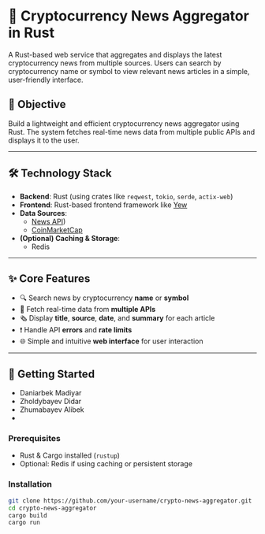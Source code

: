 # 📰 Cryptocurrency News Aggregator in Rust

A Rust-based web service that aggregates and displays the latest cryptocurrency news from multiple sources. Users can search by cryptocurrency name or symbol to view relevant news articles in a simple, user-friendly interface.

## 📌 Objective

Build a lightweight and efficient cryptocurrency news aggregator using Rust. The system fetches real-time news data from multiple public APIs and displays it to the user.

---

## 🛠 Technology Stack

- **Backend**: Rust (using crates like `reqwest`, `tokio`, `serde`, `actix-web`)
- **Frontend**: Rust-based frontend framework like [Yew](https://yew.rs/)
- **Data Sources**:
  - [News API](https://newsapi.org/))
  - [CoinMarketCap](https://coinmarketcap.com/)
- **(Optional) Caching & Storage**:
  - Redis

---

## ✨ Core Features

- 🔍 Search news by cryptocurrency **name** or **symbol**
- 🔁 Fetch real-time data from **multiple APIs**
- 🗞 Display **title**, **source**, **date**, and **summary** for each article
- ❗ Handle API **errors** and **rate limits**
- 🌐 Simple and intuitive **web interface** for user interaction

---

## 🚀 Getting Started

- Daniarbek Madiyar
- Zholdybayev Didar
- Zhumabayev Alibek
- 
### Prerequisites

- Rust & Cargo installed (`rustup`)
- Optional: Redis if using caching or persistent storage

### Installation

```bash
git clone https://github.com/your-username/crypto-news-aggregator.git
cd crypto-news-aggregator
cargo build
cargo run
